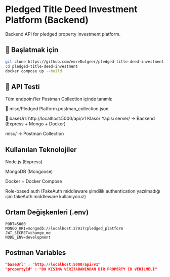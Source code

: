 # Pledged Title Deed Investment Platform (Backend)

Backend API for pledged property investment platform.

## 🚀 Başlatmak için

```bash
git clone https://github.com/emreDulgeer/pledged-title-deed-investment.git
cd pledged-title-deed-investment
docker compose up --build
```
## 🧪 API Testi
Tüm endpoint’ler Postman Collection içinde tanımlı:

📁 misc/Pledged Platform.postman_collection.json

🔑 baseUrl: http://localhost:5000/api/v1
Klasör Yapısı
server/ → Backend (Express + Mongo + Docker)

misc/ → Postman Collection 

## Kullanılan Teknolojiler
Node.js (Express)

MongoDB (Mongoose)

Docker + Docker Compose

Role-based auth (FakeAuth middleware şimdilik authentication yazılmadığı için fakeAuth middleware kullanıyoruz)
## Ortam Değişkenleri (.env)
```env
PORT=5000
MONGO_URI=mongodb://localhost:27017/pledged_platform
JWT_SECRET=change_me
NODE_ENV=development
```

## Postman Variables
```json
"baseUrl" : "http://localhost:5000/api/v1"
"propertyId" : "BU KISIMA VERITABANINDAN BIR PROPERTY ID VERİLMELİ"
```

